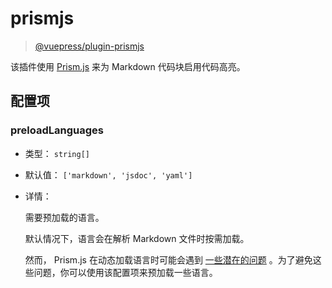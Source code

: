 # prismjs

> [@vuepress/plugin-prismjs](https://www.npmjs.com/package/@vuepress/plugin-prismjs)

该插件使用 [Prism.js](https://prismjs.com/) 来为 Markdown 代码块启用代码高亮。

## 配置项

### preloadLanguages

- 类型： `string[]`

- 默认值： `['markdown', 'jsdoc', 'yaml']`

- 详情：

  需要预加载的语言。

  默认情况下，语言会在解析 Markdown 文件时按需加载。

  然而， Prism.js 在动态加载语言时可能会遇到 [一些潜在的问题](https://github.com/PrismJS/prism/issues/2716) 。为了避免这些问题，你可以使用该配置项来预加载一些语言。
